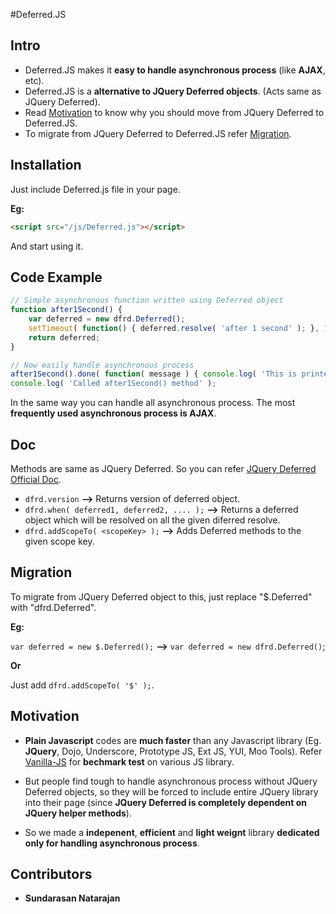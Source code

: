 #Deferred.JS

## Intro

- Deferred.JS makes it **easy to handle asynchronous process** (like **AJAX**, etc).
- Deferred.JS is a **alternative to JQuery Deferred objects**. (Acts same as JQuery Deferred).
- Read [Motivation](#motivation) to know why you should move from JQuery Deferred to Deferred.JS.
- To migrate from JQuery Deferred to Deferred.JS refer [Migration](#migration).

## Installation

Just include Deferred.js file in your page.

**Eg:**

```html
<script src="/js/Deferred.js"></script>
```

And start using it.

## Code Example

```javascript
// Simple asynchronous function written using Deferred object
function after1Second() {
	var deferred = new dfrd.Deferred();
	setTimeout( function() { deferred.resolve( 'after 1 second' ); }, 1000 );
	return deferred;
}

// Now easily handle asynchronous process
after1Second().done( function( message ) { console.log( 'This is printed ' + message ); } );
console.log( 'Called after1Second() method' );
```

In the same way you can handle all asynchronous process. The most **frequently used asynchronous process is AJAX**.

## Doc

Methods are same as JQuery Deferred. So you can refer [JQuery Deferred Official Doc](http://api.jquery.com/category/deferred-object/).

- `dfrd.version` **-->** Returns version of deferred object.
- `dfrd.when( deferred1, deferred2, .... );` **-->**  Returns a deferred object which will be resolved on all the given diferred resolve.
- `dfrd.addScopeTo( <scopeKey> );` **-->** Adds Deferred methods to the given scope key.

## Migration

To migrate from JQuery Deferred object to this, just replace "$.Deferred" with "dfrd.Deferred".

**Eg:**

`var deferred = new $.Deferred();` **-->** `var deferred = new dfrd.Deferred()`;

**Or**

Just add `dfrd.addScopeTo( '$' );`.

## Motivation

- **Plain Javascript** codes are **much faster** than any Javascript library (Eg. **JQuery**, Dojo, Underscore, Prototype JS, Ext JS, YUI, Moo Tools).
Refer [Vanilla-JS](http://vanilla-js.com/) for **bechmark test** on various JS library.

- But people find tough to handle asynchronous process without JQuery Deferred objects, so they will be forced to include entire JQuery library into their page (since **JQuery Deferred is completely dependent on JQuery helper methods**).

- So we made a **indepenent**, **efficient** and **light weignt** library **dedicated only for handling asynchronous process**.

## Contributors

- **Sundarasan Natarajan**